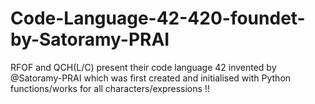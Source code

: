 # Code-Language-42-420-foundet-by-Satoramy-PRAI
RFOF and QCH(L/C) present their code language 42 invented by @Satoramy-PRAI which was first created and initialised with Python functions/works for all characters/expressions !!
